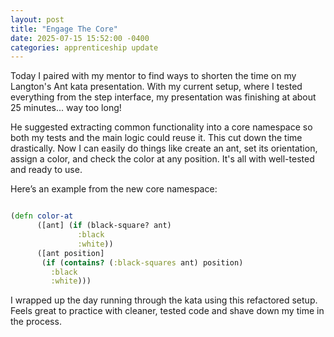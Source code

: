 ```yaml
---
layout: post
title: "Engage The Core"
date: 2025-07-15 15:52:00 -0400
categories: apprenticeship update
---
```


Today I paired with my mentor to find ways to shorten the time on my
Langton's Ant kata presentation. With my current setup, where I tested
everything from the step interface, my presentation was finishing at about
25 minutes... way too long!

He suggested extracting common functionality into a core namespace so both my
tests and the main logic could reuse it. This cut down the time drastically.
Now I can easily do things like create an ant, set its orientation, assign a
color, and check the color at any position. It's all with well-tested and ready
to use.

Here’s an example from the new core namespace:

```clojure

(defn color-at
      ([ant] (if (black-square? ant)
               :black
               :white))
      ([ant position]
       (if (contains? (:black-squares ant) position)
         :black
         :white)))

```

I wrapped up the day running through the kata using this refactored setup.
Feels great to practice with cleaner, tested code and shave down my time in
the process.